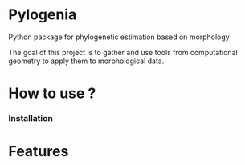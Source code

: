 # Pylogenia
Python package for phylogenetic estimation based on morphology

The goal of this project is to gather and use tools from computational geometry to apply them to morphological data.

# How to use ?

### Installation

# Features
